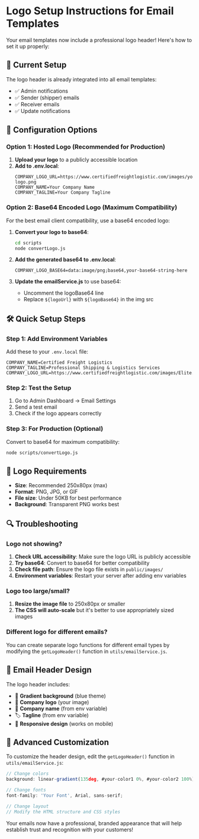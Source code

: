 # Logo Setup Instructions for Email Templates

Your email templates now include a professional logo header! Here's how to set it up properly:

## 🎨 Current Setup

The logo header is already integrated into all email templates:
- ✅ Admin notifications
- ✅ Sender (shipper) emails  
- ✅ Receiver emails
- ✅ Update notifications

## 🔧 Configuration Options

### Option 1: Hosted Logo (Recommended for Production)

1. **Upload your logo** to a publicly accessible location
2. **Add to .env.local**:
   ```env
   COMPANY_LOGO_URL=https://www.certifiedfreightlogistic.com/images/your-logo.png
   COMPANY_NAME=Your Company Name
   COMPANY_TAGLINE=Your Company Tagline
   ```

### Option 2: Base64 Encoded Logo (Maximum Compatibility)

For the best email client compatibility, use a base64 encoded logo:

1. **Convert your logo to base64**:
   ```bash
   cd scripts
   node convertLogo.js
   ```

2. **Add the generated base64 to .env.local**:
   ```env
   COMPANY_LOGO_BASE64=data:image/png;base64,your-base64-string-here
   ```

3. **Update the emailService.js** to use base64:
   - Uncomment the logoBase64 line
   - Replace `${logoUrl}` with `${logoBase64}` in the img src

## 🛠️ Quick Setup Steps

### Step 1: Add Environment Variables
Add these to your `.env.local` file:
```env
COMPANY_NAME=Certified Freight Logistics
COMPANY_TAGLINE=Professional Shipping & Logistics Services
COMPANY_LOGO_URL=https://www.certifiedfreightlogistic.com/images/Elite.png
```

### Step 2: Test the Setup
1. Go to Admin Dashboard → Email Settings
2. Send a test email
3. Check if the logo appears correctly

### Step 3: For Production (Optional)
Convert to base64 for maximum compatibility:
```bash
node scripts/convertLogo.js
```

## 🎯 Logo Requirements

- **Size**: Recommended 250x80px (max)
- **Format**: PNG, JPG, or GIF
- **File size**: Under 50KB for best performance
- **Background**: Transparent PNG works best

## 🔍 Troubleshooting

### Logo not showing?
1. **Check URL accessibility**: Make sure the logo URL is publicly accessible
2. **Try base64**: Convert to base64 for better compatibility
3. **Check file path**: Ensure the logo file exists in `public/images/`
4. **Environment variables**: Restart your server after adding env variables

### Logo too large/small?
1. **Resize the image file** to 250x80px or smaller
2. **The CSS will auto-scale** but it's better to use appropriately sized images

### Different logo for different emails?
You can create separate logo functions for different email types by modifying the `getLogoHeader()` function in `utils/emailService.js`.

## 📧 Email Header Design

The logo header includes:
- 🎨 **Gradient background** (blue theme)
- 🏢 **Company logo** (your image)
- 📝 **Company name** (from env variable)
- 🏷️ **Tagline** (from env variable)
- 📱 **Responsive design** (works on mobile)

## 🚀 Advanced Customization

To customize the header design, edit the `getLogoHeader()` function in `utils/emailService.js`:

```javascript
// Change colors
background: linear-gradient(135deg, #your-color1 0%, #your-color2 100%);

// Change fonts
font-family: 'Your Font', Arial, sans-serif;

// Change layout
// Modify the HTML structure and CSS styles
```

Your emails now have a professional, branded appearance that will help establish trust and recognition with your customers!
